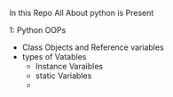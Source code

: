 In this Repo All About python is Present

1: Python OOPs
  - Class Objects and Reference variables
  - types of Vatables
    - Instance Varaibles
    - static Variables
    - 
